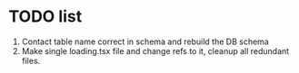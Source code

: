 # TODO list

1. Contact table name correct in schema and rebuild the DB schema
2. Make single loading.tsx file and change refs to it, cleanup all redundant files.

